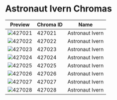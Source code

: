 # Astronaut Ivern Chromas

| Preview | Chroma ID | Name |
|---------|-----------|------|
| ![427021](https://raw.communitydragon.org/latest/plugins/rcp-be-lol-game-data/global/default/v1/champion-chroma-images/427/427021.png) | 427021 | Astronaut Ivern |
| ![427022](https://raw.communitydragon.org/latest/plugins/rcp-be-lol-game-data/global/default/v1/champion-chroma-images/427/427022.png) | 427022 | Astronaut Ivern |
| ![427023](https://raw.communitydragon.org/latest/plugins/rcp-be-lol-game-data/global/default/v1/champion-chroma-images/427/427023.png) | 427023 | Astronaut Ivern |
| ![427024](https://raw.communitydragon.org/latest/plugins/rcp-be-lol-game-data/global/default/v1/champion-chroma-images/427/427024.png) | 427024 | Astronaut Ivern |
| ![427025](https://raw.communitydragon.org/latest/plugins/rcp-be-lol-game-data/global/default/v1/champion-chroma-images/427/427025.png) | 427025 | Astronaut Ivern |
| ![427026](https://raw.communitydragon.org/latest/plugins/rcp-be-lol-game-data/global/default/v1/champion-chroma-images/427/427026.png) | 427026 | Astronaut Ivern |
| ![427027](https://raw.communitydragon.org/latest/plugins/rcp-be-lol-game-data/global/default/v1/champion-chroma-images/427/427027.png) | 427027 | Astronaut Ivern |
| ![427028](https://raw.communitydragon.org/latest/plugins/rcp-be-lol-game-data/global/default/v1/champion-chroma-images/427/427028.png) | 427028 | Astronaut Ivern |